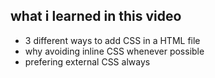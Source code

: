 ## what i learned in this video

- 3 different ways to add CSS in a HTML file
- why avoiding inline CSS whenever possible
- prefering external CSS always
